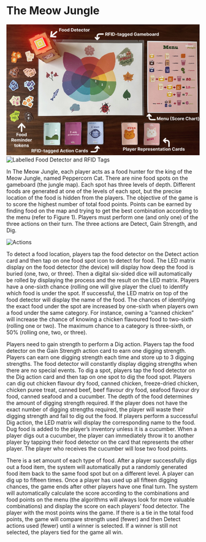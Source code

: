 # The Meow Jungle
![Labelled Diagram](figures/Labelled%20Diagram.jpg)
![Labelled Food Detector and RFID Tags](figures/Labelled%20food%20detector%20and%20RFID%20tags.jpg)

In The Meow Jungle, each player acts as a food hunter for the king of the Meow Jungle, named Peppercorn Cat. There are nine food spots on the gameboard (the jungle map). Each spot has three levels of depth. Different foods are generated at one of the levels of each spot, but the precise location of the food is hidden from the players. The objective of the game is to score the highest number of total food points. Points can be earned by finding food on the map and trying to get the best combination according to the menu (refer to Figure 1). Players must perform one (and only one) of the three actions on their turn. The three actions are Detect, Gain Strength, and Dig.

![Actions](figures/Actions.jpg)

To detect a food location, players tap the food detector on the Detect action card and then tap on one food spot icon to detect for food. The LED matrix display on the food detector (the device) will display how deep the food is buried (one, two, or three). Then a digital six-sided dice will automatically be rolled by displaying the process and the result on the LED matrix. Players have a one-sixth chance (rolling one will give player the clue) to identify which food is under the spot. If successful, the LED matrix on top of the food detector will display the name of the food. The chances of identifying the exact food under the spot are increased by one-sixth when players own a food under the same category. For instance, owning a “canned chicken” will increase the chance of knowing a chicken flavoured food to two-sixth (rolling one or two). The maximum chance to a category is three-sixth, or 50% (rolling one, two, or three).

Players need to gain strength to perform a Dig action. Players tap the food detector on the Gain Strength action card to earn one digging strength. Players can earn one digging strength each time and store up to 3 digging strengths. The food detector will constantly display digging strengths when there are no special events. To dig a spot, players tap the food detector on the Dig action card and then tap on one spot to dig the food spot. Players can dig out chicken flavour dry food, canned chicken, freeze-dried chicken, chicken puree treat, canned beef, beef flavour dry food, seafood flavour dry food, canned seafood and a cucumber. The depth of the food determines the amount of digging strength required. If the player does not have the exact number of digging strengths required, the player will waste their digging strength and fail to dig out the food. If players perform a successful Dig action, the LED matrix will display the corresponding name to the food. Dug food is added to the player’s inventory unless it is a cucumber. When a player digs out a cucumber, the player can immediately throw it to another player by tapping their food detector on the card that represents the other player. The player who receives the cucumber will lose two food points.

There is a set amount of each type of food. After a player successfully digs out a food item, the system will automatically put a randomly generated food item back to the same food spot but on a different level. A player can dig up to fifteen times. Once a player has used up all fifteen digging chances, the game ends after other players have one final turn. The system will automatically calculate the score according to the combinations and food points on the menu (the algorithms will always look for more valuable combinations) and display the score on each players’ food detector. The player with the most points wins the game. If there is a tie in the total food points, the game will compare strength used (fewer) and then Detect actions used (fewer) until a winner is selected. If a winner is still not selected, the players tied for the game all win.
